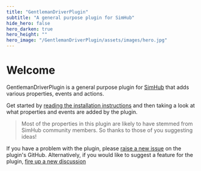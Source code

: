 ```yaml
---
title: "GentlemanDriverPlugin"
subtitle: "A general purpose plugin for SimHub"
hide_hero: false
hero_darken: true
hero_height: ""
hero_image: "/GentlemanDriverPlugin/assets/images/hero.jpg"
---
```


# Welcome

GentlemanDriverPlugin is a general purpose plugin for [SimHub](https://www.simhubdash.com/)
that adds various properties, events and actions.

Get started by [reading the installation instructions](/GentlemanDriverPlugin/installation) and then taking
a look at what properties and events are added by the plugin.

> Most of the properties in this plugin are likely to have stemmed from SimHub community
> members. So thanks to those of you suggesting ideas!

If you have a problem with the plugin, please [raise a new issue](https://github.com/sjdawson/GentlemanDriverPlugin/issues/new?assignees=sjdawson&labels=Bug&template=bug.md&title=BUG%3A+)
on the plugin's GitHub. Alternatively, if you would like to suggest a feature for
the plugin, [fire up a new discussion](https://github.com/sjdawson/GentlemanDriverPlugin/discussions)




